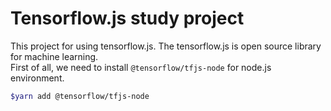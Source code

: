# Tensorflow.js study project

This project for using tensorflow.js. The tensorflow.js is open source library for machine learning.  
First of all, we need to install `@tensorflow/tfjs-node` for node.js environment.

```bash
$yarn add @tensorflow/tfjs-node
```
